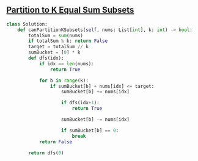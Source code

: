 ## [Partition to K Equal Sum Subsets](https://leetcode.com/problems/partition-to-k-equal-sum-subsets/description/)

```python
class Solution:
    def canPartitionKSubsets(self, nums: List[int], k: int) -> bool:
        totalSum = sum(nums)
        if totalSum % k: return False
        target = totalSum // k
        sumBucket = [0] * k
        def dfs(idx):
            if idx == len(nums):
                return True

            for b in range(k):
                if sumBucket[b] + nums[idx] <= target:
                    sumBucket[b] += nums[idx]

                    if dfs(idx+1):
                        return True

                    sumBucket[b] -= nums[idx]

                    if sumBucket[b] == 0:
                        break
            return False

        return dfs(0)
```

